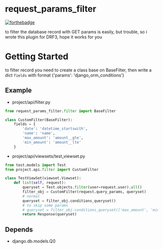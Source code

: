 # request_params_filter

[![forthebadge](http://forthebadge.com/images/badges/built-by-codebabes.svg)](http://forthebadge.com)  

to filter the database record with GET params is easily, but trouble, so i wrote this plugin for DRF3,  hope it works for you

# Getting Started

to filter record you need to create a class base on BaseFilter, then write a dict `fields` with format {'params': 'django_orm_conditions'}
## Example

- project/api/filter.py

```python
from request_params_filter.filter import BaseFilter

class CustomFilter(BaseFilter):
    fields = {
        'date': 'datetime_startswith',
        'name': 'name',
        'max_amount': 'amount__gte',
        'min_amount': 'amount__lte'
    }
```

- project/api/viewsets/test_viewset.py

```python
from test.models import Test
from project.api.filter import CustomFilter

class TestViewSet(viewset.Viewset):
    def list(self, request):
        queryset = Test.objects.filter(user=request.user).all()
        filter_obj = CustomFilter(request.query_params, queryset)
        # normal
        queryset = filter_obj.conditions_queryset()
        # to skip some params
        # queryset = filter_obj.conditions_queryset(['max_amount', 'min_amount'])        
        return Response(queryset)
```


## Depends

- django.db.models.Q()
